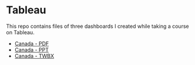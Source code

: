 # Tableau
This repo contains files of three dashboards I created while taking a course on Tableau.
* [Canada - PDF](https://github.com/richardkang96/Tableau/blob/main/Canada.pdf)
* [Canada - PPT](https://github.com/richardkang96/Tableau/blob/main/Canada.pptx)
* [Canada - TWBX]()
